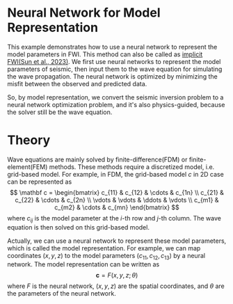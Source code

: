 # Neural Network for Model Representation
This example demonstrates how to use a neural network to represent the model parameters in FWI. This method can also be called as [implicit FWI(Sun et al., 2023)](https://doi.org/10.1029/2022JB025964). We first use neural networks to represent the model parameters of seismic, then input them to the wave equation for simulating the wave propagation. The neural network is optimized by minimizing the misfit between the observed and predicted data. 

So, by model representation, we convert the seismic inversion problem to a neural network optimization problem, and it's also physics-guided, because the solver still be the wave equation.
# Theory
Wave equations are mainly solved by finite-difference(FDM) or finite-element(FEM) methods. These methods require a discretized model, i.e. grid-based model. For example, in FDM, the grid-based model $c$ in 2D case can be represented as
$$
\mathbf c = 
\begin{bmatrix}
c_{11} & c_{12} & \cdots & c_{1n} \\
c_{21} & c_{22} & \cdots & c_{2n} \\
\vdots & \vdots & \ddots & \vdots \\
c_{m1} & c_{m2} & \cdots & c_{mn}
\end{bmatrix}
$$
where $c_{ij}$ is the model parameter at the $i$-th row and $j$-th column. The wave equation is then solved on this grid-based model.

Actually, we can use a neural network to represent these model parameters, which is called the model representation. For example, we can map coordinates $(x,y,z)$ to the model parameters $(c_{11},c_{12},c_{13})$ by a neural network. The model representation can be written as
$$
\mathbf c = F(x,y,z; \theta)
$$
where $F$ is the neural network, $(x,y,z)$ are the spatial coordinates, and $\theta$ are the parameters of the neural network.
